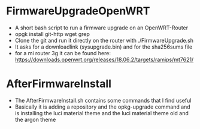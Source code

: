 # FirmwareUpgradeOpenWRT
- A short bash script to run a firmware upgrade on an OpenWRT-Router
- opgk install git-http wget grep
- Clone the git and run it directly on the router with ./FirmwareUpgrade.sh
- It asks for a downloadlink (sysupgrade.bin) and for the sha256sums file
- for a mi router 3g it can be found here: https://downloads.openwrt.org/releases/18.06.2/targets/ramips/mt7621/
# AfterFirmwareInstall
- The AfterFirmwareInstall.sh contains some commands that I find useful
- Basically it is adding a repository and the opkg-upgrade command and is installing the luci material theme and the luci material theme old and the argon theme
